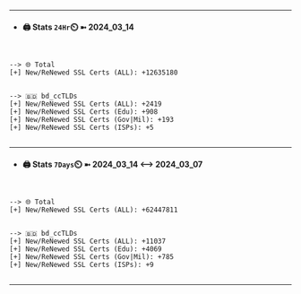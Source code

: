 

---
- #### 🖨️ **Stats** `24Hr`⏲️ ➼ 2024_03_14
```console


--> 🌐 Total
[+] New/ReNewed SSL Certs (ALL): +12635180


--> 🇧🇩 bd_ccTLDs
[+] New/ReNewed SSL Certs (ALL): +2419
[+] New/ReNewed SSL Certs (Edu): +908
[+] New/ReNewed SSL Certs (Gov|Mil): +193
[+] New/ReNewed SSL Certs (ISPs): +5


```

---
- #### 🖨️ **Stats** `7Days`⏲️ ➼ 2024_03_14 <--> 2024_03_07
```console


--> 🌐 Total
[+] New/ReNewed SSL Certs (ALL): +62447811


--> 🇧🇩 bd_ccTLDs
[+] New/ReNewed SSL Certs (ALL): +11037
[+] New/ReNewed SSL Certs (Edu): +4069
[+] New/ReNewed SSL Certs (Gov|Mil): +785
[+] New/ReNewed SSL Certs (ISPs): +9


```

---

